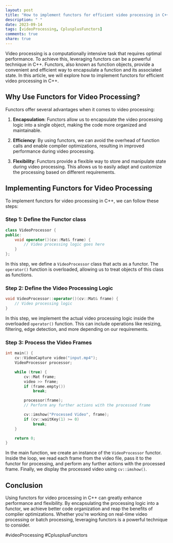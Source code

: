 ```yaml
---
layout: post
title: "How to implement functors for efficient video processing in C++"
description: " "
date: 2023-09-14
tags: [videoProcessing, CplusplusFunctors]
comments: true
share: true
---
```


Video processing is a computationally intensive task that requires optimal performance. To achieve this, leveraging functors can be a powerful technique in C++. Functors, also known as function objects, provide a convenient and efficient way to encapsulate a function and its associated state. In this article, we will explore how to implement functors for efficient video processing in C++.

## Why Use Functors for Video Processing?

Functors offer several advantages when it comes to video processing:

1. **Encapsulation**: Functors allow us to encapsulate the video processing logic into a single object, making the code more organized and maintainable.

2. **Efficiency**: By using functors, we can avoid the overhead of function calls and enable compiler optimizations, resulting in improved performance during video processing.

3. **Flexibility**: Functors provide a flexible way to store and manipulate state during video processing. This allows us to easily adapt and customize the processing based on different requirements.

## Implementing Functors for Video Processing

To implement functors for video processing in C++, we can follow these steps:

### Step 1: Define the Functor class

```cpp
class VideoProcessor {
public:
    void operator()(cv::Mat& frame) {
        // Video processing logic goes here
    }
};
```

In this step, we define a `VideoProcessor` class that acts as a functor. The `operator()` function is overloaded, allowing us to treat objects of this class as functions.

### Step 2: Define the Video Processing Logic

```cpp
void VideoProcessor::operator()(cv::Mat& frame) {
    // Video processing logic
}
```

In this step, we implement the actual video processing logic inside the overloaded `operator()` function. This can include operations like resizing, filtering, edge detection, and more depending on our requirements.

### Step 3: Process the Video Frames

```cpp
int main() {
    cv::VideoCapture video("input.mp4");
    VideoProcessor processor;

    while (true) {
        cv::Mat frame;
        video >> frame;
        if (frame.empty())
            break;

        processor(frame);
        // Perform any further actions with the processed frame

        cv::imshow("Processed Video", frame);
        if (cv::waitKey(1) >= 0)
            break;
    }

    return 0;
}
```

In the main function, we create an instance of the `VideoProcessor` functor. Inside the loop, we read each frame from the video file, pass it to the functor for processing, and perform any further actions with the processed frame. Finally, we display the processed video using `cv::imshow()`.

## Conclusion

Using functors for video processing in C++ can greatly enhance performance and flexibility. By encapsulating the processing logic into a functor, we achieve better code organization and reap the benefits of compiler optimizations. Whether you're working on real-time video processing or batch processing, leveraging functors is a powerful technique to consider.

#videoProcessing #CplusplusFunctors